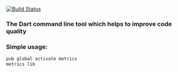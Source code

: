 [![Build Status](https://github.com/wrike/metrics/workflows/build/badge.svg)](https://github.com/wrike/metrics/)

### The Dart command line tool which helps to improve code quality

### Simple usage:
```bash
pub global activate metrics
metrics lib
```
